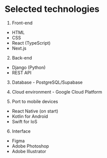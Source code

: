 # Selected technologies

1. Front-end
  - HTML
  - CSS
  - React (TypeScript)
  - Next.js

2. Back-end
  - Django (Python)
  - REST API

3. Database - PostgreSQL/Supabase

4. Cloud environment - Google Cloud Platform

5. Port to mobile devices
  - React Native (on start)
  - Kotlin for Android
  - Swift for IoS

6. Interface
  - Figma
  - Adobe Photoshop
  - Adobe Illustrator



